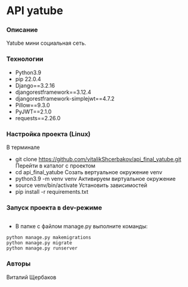
# API yatube

### Описание
Yatube мини социальная сеть.

### Технологии
- Python3.9
- pip 22.0.4
- Django==3.2.16
- djangorestframework==3.12.4
- djangorestframework-simplejwt==4.7.2
- Pillow==9.3.0
- PyJWT==2.1.0
- requests==2.26.0

### Настройка проекта (Linux)
В терминале
- git clone https://github.com/vitalikShcerbakov/api_final_yatube.git
Перейти в каталог с проектом
- cd api_final_yatube
Cозать вертуальное окружение venv
- python3.9 -m venv venv
Активируем виртуальное окружение
- source venv/bin/activate
Установить зависимостей
- pip install -r requirements.txt

### Запуск проекта в dev-режиме

```
``` 
- В папке с файлом manage.py выполните команды:
```
python manage.py makemigrations
python manage.py migrate
python manage.py runserver

```
### Авторы
Виталий Щербаков
